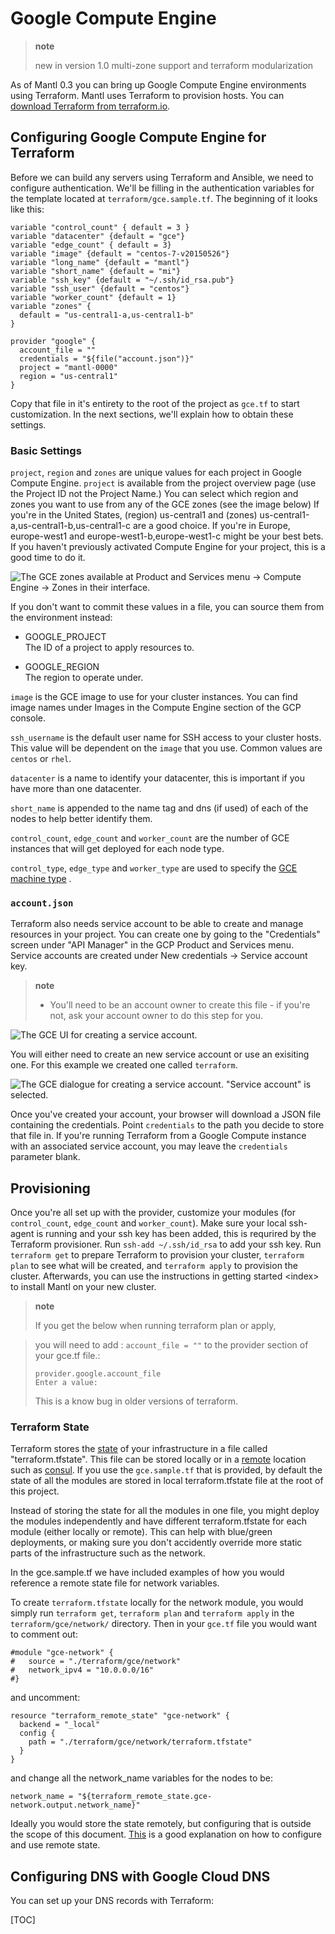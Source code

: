# Google Compute Engine

> **note**
> 
> new in version 1.0 multi-zone support and terraform modularization

As of Mantl 0.3 you can bring up Google Compute Engine environments
using Terraform. Mantl uses Terraform to provision hosts. You can
[download Terraform from
terraform.io](https://www.terraform.io/downloads.html).

## Configuring Google Compute Engine for Terraform

Before we can build any servers using Terraform and Ansible, we need to
configure authentication. We'll be filling in the authentication
variables for the template located at `terraform/gce.sample.tf`. The
beginning of it looks like this:

``` sourceCode json
variable "control_count" { default = 3 }
variable "datacenter" {default = "gce"}
variable "edge_count" { default = 3}
variable "image" {default = "centos-7-v20150526"}
variable "long_name" {default = "mantl"}
variable "short_name" {default = "mi"}
variable "ssh_key" {default = "~/.ssh/id_rsa.pub"}
variable "ssh_user" {default = "centos"}
variable "worker_count" {default = 1}
variable "zones" {
  default = "us-central1-a,us-central1-b"
}

provider "google" {
  account_file = ""
  credentials = "${file("account.json")}"
  project = "mantl-0000"
  region = "us-central1"
}
```

Copy that file in it's entirety to the root of the project as `gce.tf`
to start customization. In the next sections, we'll explain how to
obtain these settings.

### Basic Settings

`project`, `region` and `zones` are unique values for each project in
Google Compute Engine. `project` is available from the project overview
page (use the Project ID not the Project Name.) You can select which
region and zones you want to use from any of the GCE zones (see the
image below) If you're in the United States, (region) us-central1 and
(zones) us-central1-a,us-central1-b,us-central1-c are a good choice. If
you're in Europe, europe-west1 and europe-west1-b,europe-west1-c might
be your best bets. If you haven't previously activated Compute Engine
for your project, this is a good time to do it.

![The GCE zones available at Product and Services menu -\> Compute
Engine -\> Zones in their
interface.](/_static/gce_zones.png)

If you don't want to commit these values in a file, you can source them
from the environment instead:

  - GOOGLE\_PROJECT  
    The ID of a project to apply resources to.

  - GOOGLE\_REGION  
    The region to operate under.

`image` is the GCE image to use for your cluster instances. You can find
image names under Images in the Compute Engine section of the GCP
console.

`ssh_username` is the default user name for SSH access to your cluster
hosts. This value will be dependent on the `image` that you use. Common
values are `centos` or `rhel`.

`datacenter` is a name to identify your datacenter, this is important if
you have more than one datacenter.

`short_name` is appended to the name tag and dns (if used) of each of
the nodes to help better identify them.

`control_count`, `edge_count` and `worker_count` are the number of GCE
instances that will get deployed for each node type.

`control_type`, `edge_type` and `worker_type` are used to specify the
[GCE machine type](https://cloud.google.com/compute/docs/machine-types/)
.

### `account.json`

Terraform also needs service account to be able to create and manage
resources in your project. You can create one by going to the
"Credentials" screen under "API Manager" in the GCP Product and Services
menu. Service accounts are created under New credentials -\> Service
account key.

> **note**
> 
>   - You'll need to be an account owner to create this file - if
>     you're  
>     not, ask your account owner to do this step for you.

![The GCE UI for creating a service
account.](/_static/gce_service_account.png)

You will either need to create an new service account or use an
exisiting one. For this example we created one called `terraform`.

![The GCE dialogue for creating a service account. "Service account" is
selected.](/_static/gce_service_account_dialogue.png)

Once you've created your account, your browser will download a JSON file
containing the credentials. Point `credentials` to the path you decide
to store that file in. If you're running Terraform from a Google Compute
instance with an associated service account, you may leave the
`credentials` parameter blank.

## Provisioning

Once you're all set up with the provider, customize your modules (for
`control_count`, `edge_count` and `worker_count`). Make sure your local
ssh-agent is running and your ssh key has been added, this is requrired
by the Terraform provisioner. Run `ssh-add ~/.ssh/id_rsa` to add your
ssh key. Run `terraform get` to prepare Terraform to provision your
cluster, `terraform plan` to see what will be created, and `terraform
apply` to provision the cluster. Afterwards, you can use the
instructions in getting started \<index\> to install Mantl on your new
cluster.

> **note**
> 
> If you get the below when running terraform plan or apply,

> you will need to add : `account_file = ""` to the provider section of
> your gce.tf file.:
> 
>     provider.google.account_file
>     Enter a value:
> 
> This is a know bug in older versions of terraform.

### Terraform State

Terraform stores the
[state](https://www.terraform.io/docs/state/index.html) of your
infrastructure in a file called "terraform.tfstate". This file can be
stored locally or in a
[remote](https://www.terraform.io/docs/state/index.html) location such
as
[consul](https://github.com/hashicorp/terraform/blob/master/state/remote/remote.go#L38).
If you use the `gce.sample.tf` that is provided, by default the state of
all the modules are stored in local terraform.tfstate file at the root
of this project.

Instead of storing the state for all the modules in one file, you might
deploy the modules independently and have different terraform.tfstate
for each module (either locally or remote). This can help with
blue/green deployments, or making sure you don't accidently override
more static parts of the infrastructure such as the network.

In the gce.sample.tf we have included examples of how you would
reference a remote state file for network variables.

To create `terraform.tfstate` locally for the network module, you would
simply run `terraform get`, `terraform plan` and `terraform apply` in
the `terraform/gce/network/` directory. Then in your `gce.tf` file you
would want to comment out:

``` sourceCode json
#module "gce-network" {
#   source = "./terraform/gce/network"
#   network_ipv4 = "10.0.0.0/16"
#}
```

and uncomment:

``` sourceCode json
resource "terraform_remote_state" "gce-network" {
  backend = "_local"
  config {
    path = "./terraform/gce/network/terraform.tfstate"
  }
}
```

and change all the network\_name variables for the nodes to
be:

``` sourceCode json
network_name = "${terraform_remote_state.gce-network.output.network_name}"
```

Ideally you would store the state remotely, but configuring that is
outside the scope of this document.
[This](http://blog.mattiasgees.be/2015/07/29/terraform-remote-state/) is
a good explanation on how to configure and use remote state.

## Configuring DNS with Google Cloud DNS

You can set up your DNS records with Terraform:

\[TOC\]

